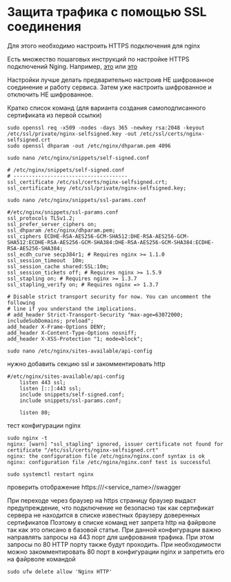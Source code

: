 Защита трафика с помощью SSL соединения
========================================

Для этого необходимо настроить HTTPS подключения для nginx 

Есть множество пошаговых инструкций по настройке HTTPS подключений Nging. Например, [это](https://www.digitalocean.com/community/tutorials/how-to-create-a-self-signed-ssl-certificate-for-nginx-in-ubuntu-18-04#step-2-%E2%80%93-configuring-nginx-to-use-ssl) или [это](https://www.digitalocean.com/community/tutorials/how-to-serve-flask-applications-with-gunicorn-and-nginx-on-ubuntu-18-04-ru#%D1%88%D0%B0%D0%B3-6-%E2%80%94-%D0%B7%D0%B0%D1%89%D0%B8%D1%82%D0%B0-%D0%BF%D1%80%D0%B8%D0%BB%D0%BE%D0%B6%D0%B5%D0%BD%D0%B8%D1%8F)

Настройки лучше делать предварительно настроив НЕ шифрованное соединение и работу сервиса. Затем уже настроить шифрованное и отключить НЕ шифрованное.

Кратко список команд (для варианта создания самоподписанного сертификата из первой ссылки)

```shell script
sudo openssl req -x509 -nodes -days 365 -newkey rsa:2048 -keyout /etc/ssl/private/nginx-selfsigned.key -out /etc/ssl/certs/nginx-selfsigned.crt
sudo openssl dhparam -out /etc/nginx/dhparam.pem 4096
```

```shell script
sudo nano /etc/nginx/snippets/self-signed.conf
```

```buildoutcfg
# /etc/nginx/snippets/self-signed.conf 
# -------------------------------------
ssl_certificate /etc/ssl/certs/nginx-selfsigned.crt;
ssl_certificate_key /etc/ssl/private/nginx-selfsigned.key;
```
 
```shell script
sudo nano /etc/nginx/snippets/ssl-params.conf
```
 
```buildoutcfg
#/etc/nginx/snippets/ssl-params.conf
ssl_protocols TLSv1.2;
ssl_prefer_server_ciphers on;
ssl_dhparam /etc/nginx/dhparam.pem;
ssl_ciphers ECDHE-RSA-AES256-GCM-SHA512:DHE-RSA-AES256-GCM-SHA512:ECDHE-RSA-AES256-GCM-SHA384:DHE-RSA-AES256-GCM-SHA384:ECDHE-RSA-AES256-SHA384;
ssl_ecdh_curve secp384r1; # Requires nginx >= 1.1.0
ssl_session_timeout  10m;
ssl_session_cache shared:SSL:10m;
ssl_session_tickets off; # Requires nginx >= 1.5.9
ssl_stapling on; # Requires nginx >= 1.3.7
ssl_stapling_verify on; # Requires nginx => 1.3.7

# Disable strict transport security for now. You can uncomment the following
# line if you understand the implications.
# add_header Strict-Transport-Security "max-age=63072000; includeSubDomains; preload";
add_header X-Frame-Options DENY;
add_header X-Content-Type-Options nosniff;
add_header X-XSS-Protection "1; mode=block";

```

```
sudo nano /etc/nginx/sites-available/api-config
```
нужно добавить секцию ssl и закомментировать http

```buildoutcfg
#/etc/nginx/sites-available/api-config
    listen 443 ssl;
    listen [::]:443 ssl;
    include snippets/self-signed.conf;
    include snippets/ssl-params.conf;

    listen 80;
```

тест конфигурации nginx
```shell script
sudo nginx -t
nginx: [warn] "ssl_stapling" ignored, issuer certificate not found for certificate "/etc/ssl/certs/nginx-selfsigned.crt"
nginx: the configuration file /etc/nginx/nginx.conf syntax is ok
nginx: configuration file /etc/nginx/nginx.conf test is successful
```

```shell script
sudo systemctl restart nginx
```
проверить отображение https://<host>/<service_name>/<version>/swagger

При переходе через браузер на https страницу браузер выдаст предупреждение, что подключение не безопасно так как сертификат сервера не находится в списке известных браузеру доверенных сертификатов
Поэтому в списке команд нет запрета http на файрволе так как это описано в базовой статье.
При данной конфигурации важно направлять запросы на 443 порт для шифрования трафика. При этом запросы по 80 HTTP порту также будут проходить.
При необходимости можно закомментировать 80 порт в конфигурации nginx и запретить его на файрволе командой 

```shell script
sudo ufw delete allow 'Nginx HTTP'
```
